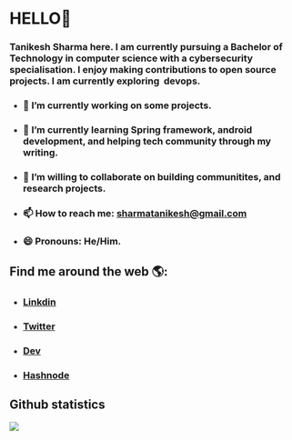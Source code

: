 # HELLO👋

### **Tanikesh Sharma here**. I am currently pursuing a Bachelor of Technology in computer science with a cybersecurity specialisation. I enjoy making contributions to open source projects. I am currently exploring  **devops**.


 - ### 🔭 I’m currently working on some projects.
 
 - ### 🌱 I’m currently learning Spring framework, android development, and helping tech community through my writing.
 
 - ### 👯 I’m willing to collaborate on building communitites, and research projects.
 
 - ### 📫 How to reach me: sharmatanikesh@gmail.com
 
 - ### 😄 Pronouns: He/Him.
 
 ## Find me around the web 🌎:
 - ### [Linkdin](www.linkedin.com/in/tanikesh-sharma-25b924230)
 - ### [Twitter](https://twitter.com/TanikeshSharma)
 - ### [Dev](https://dev.to/sharmatanikesh)
 - ### [Hashnode](https://madmax.hashnode.dev/)
 
 
 ## Github statistics

<img src="https://github-readme-stats.vercel.app/api?username=sharmatanikesh&count_private=true&show_icons=true&theme=radical%22"/>
 
 






